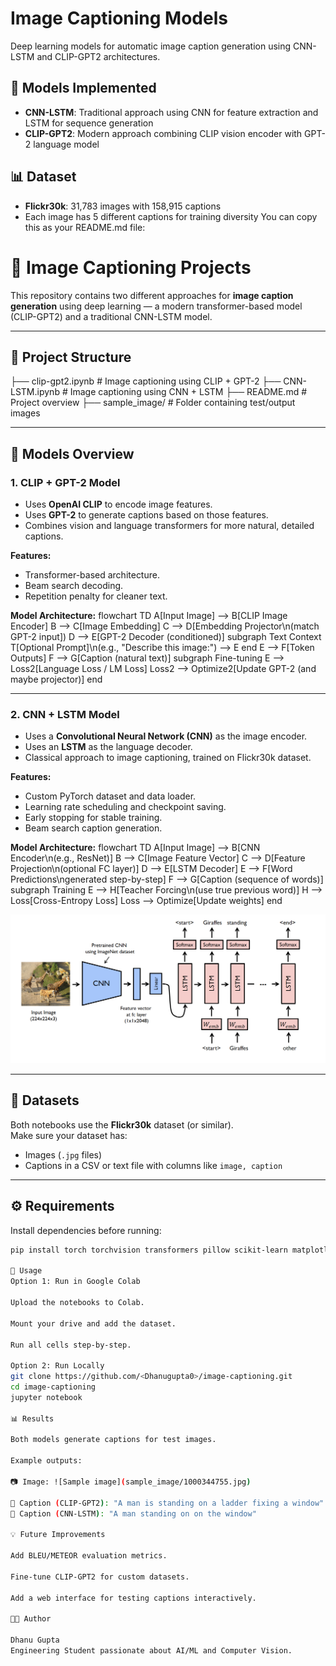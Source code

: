 # Image Captioning Models

Deep learning models for automatic image caption generation using CNN-LSTM and CLIP-GPT2 architectures.

## 🚀 Models Implemented

- **CNN-LSTM**: Traditional approach using CNN for feature extraction and LSTM for sequence generation
- **CLIP-GPT2**: Modern approach combining CLIP vision encoder with GPT-2 language model

## 📊 Dataset

- **Flickr30k**: 31,783 images with 158,915 captions
- Each image has 5 different captions for training diversity
You can copy this as your README.md file:

# 🧠 Image Captioning Projects

This repository contains two different approaches for **image caption generation** using deep learning — a modern transformer-based model (CLIP-GPT2) and a traditional CNN-LSTM model.

---

## 📂 Project Structure



├── clip-gpt2.ipynb       # Image captioning using CLIP + GPT-2
├── CNN-LSTM.ipynb        # Image captioning using CNN + LSTM
├── README.md             # Project overview
├── sample_image/         # Folder containing test/output images


---

## 🚀 Models Overview

### 1. CLIP + GPT-2 Model
- Uses **OpenAI CLIP** to encode image features.
- Uses **GPT-2** to generate captions based on those features.
- Combines vision and language transformers for more natural, detailed captions.

**Features:**
- Transformer-based architecture.
- Beam search decoding.
- Repetition penalty for cleaner text.

**Model Architecture:**
flowchart TD
  A[Input Image] --> B[CLIP Image Encoder]
  B --> C[Image Embedding]
  C --> D[Embedding Projector\n(match GPT-2 input])
  D --> E[GPT-2 Decoder (conditioned)]
  subgraph Text Context
    T[Optional Prompt]\n(e.g., "Describe this image:") --> E
  end
  E --> F[Token Outputs]
  F --> G[Caption (natural text)]
  subgraph Fine-tuning
    E --> Loss2[Language Loss / LM Loss]
    Loss2 --> Optimize2[Update GPT-2 (and maybe projector)]
  end


---


### 2. CNN + LSTM Model
- Uses a **Convolutional Neural Network (CNN)** as the image encoder.
- Uses an **LSTM** as the language decoder.
- Classical approach to image captioning, trained on Flickr30k dataset.

**Features:**
- Custom PyTorch dataset and data loader.
- Learning rate scheduling and checkpoint saving.
- Early stopping for stable training.
- Beam search caption generation.

**Model Architecture:**
flowchart TD
  A[Input Image] --> B[CNN Encoder\n(e.g., ResNet)]
  B --> C[Image Feature Vector]
  C --> D[Feature Projection\n(optional FC layer)]
  D --> E[LSTM Decoder]
  E --> F[Word Predictions\ngenerated step-by-step]
  F --> G[Caption (sequence of words)]
  subgraph Training
    E --> H[Teacher Forcing\n(use true previous word)]
    H --> Loss[Cross-Entropy Loss]
    Loss --> Optimize[Update weights]
  end

![Model-Architecture](sample_image/cnn-lstm-image.png)

---

## 🧩 Datasets
Both notebooks use the **Flickr30k** dataset (or similar).  
Make sure your dataset has:
- Images (`.jpg` files)
- Captions in a CSV or text file with columns like `image, caption`

---

## ⚙️ Requirements

Install dependencies before running:
```bash
pip install torch torchvision transformers pillow scikit-learn matplotlib tqdm

🧪 Usage
Option 1: Run in Google Colab

Upload the notebooks to Colab.

Mount your drive and add the dataset.

Run all cells step-by-step.

Option 2: Run Locally
git clone https://github.com/<Dhanugupta0>/image-captioning.git
cd image-captioning
jupyter notebook

📊 Results

Both models generate captions for test images.

Example outputs:

📷 Image: ![Sample image](sample_image/1000344755.jpg)

🤖 Caption (CLIP-GPT2): "A man is standing on a ladder fixing a window"  
🤖 Caption (CNN-LSTM): "A man standing on on the window"

💡 Future Improvements

Add BLEU/METEOR evaluation metrics.

Fine-tune CLIP-GPT2 for custom datasets.

Add a web interface for testing captions interactively.

👨‍💻 Author

Dhanu Gupta
Engineering Student passionate about AI/ML and Computer Vision.
